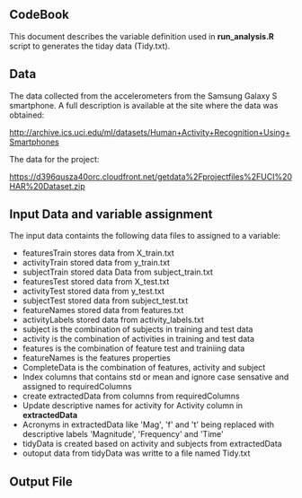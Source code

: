 ## CodeBook
This document describes the variable definition used in <b>run_analysis.R</b> script to generates the tiday data (Tidy.txt).

## Data 
The data collected from the accelerometers from the Samsung Galaxy S smartphone.
A full description is available at the site where the data was obtained:

http://archive.ics.uci.edu/ml/datasets/Human+Activity+Recognition+Using+Smartphones

The data for the project: 

https://d396qusza40orc.cloudfront.net/getdata%2Fprojectfiles%2FUCI%20HAR%20Dataset.zip

## Input Data and variable assignment
The input data containts the following data files to assigned to a variable:
<ul>
  <li>featuresTrain stores data from X_train.txt</li>
  <li>activityTrain stored data from y_train.txt</li>
  <li>subjectTrain stored data Data from subject_train.txt</li>
  <li>featuresTest stored data from X_test.txt</li>
  <li>activityTest stored data from y_test.txt</li>
  <li>subjectTest stored data from subject_test.txt</li>
  <li>featureNames stored data from features.txt</li>
  <li>activityLabels stored data from activity_labels.txt</li>
  <li>subject is the combination of subjects in training and test data </li>
  <li>activity is the combination of activities in training and test data</li>
  <li>features is the combination of feature test and trainiing data</li>
  <li>featureNames is the features properties</li>
  <li>CompleteData is the combination of features, activity and subject</li>
  <li>Index columns that contains std or mean and ignore case sensative and assigned to requiredColumns</li>
  <li>create extractedData from columns from requiredColumns</li>
  <li>Update descriptive names for activity for Activity column in <b>extractedData</b></li>
  <li>Acronyms in extractedData like 'Mag', 'f' and 't' being replaced with descriptive labels 'Magnitude', 'Frequency' and 'Time'</li>
  <li>tidyData is created based on activity and subjects from extractedData</li>
  <li>outoput data from tidyData was writte to a file named Tidy.txt</li>
</ul>

## Output File
